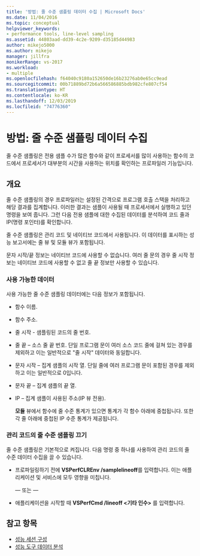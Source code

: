 ```yaml
---
title: '방법: 줄 수준 샘플링 데이터 수집 | Microsoft Docs'
ms.date: 11/04/2016
ms.topic: conceptual
helpviewer_keywords:
- performance tools, line-level sampling
ms.assetid: 44803aad-dd39-4c2e-9209-d35185d44983
author: mikejo5000
ms.author: mikejo
manager: jillfra
monikerRange: vs-2017
ms.workload:
- multiple
ms.openlocfilehash: f64040c9180a152650de16b23276ab0e65cc9ead
ms.sourcegitcommit: 00b71889bd72b6a566586885bdb982cfe807cf54
ms.translationtype: HT
ms.contentlocale: ko-KR
ms.lasthandoff: 12/03/2019
ms.locfileid: "74776360"
---
```

# <a name="how-to-collect-line-level-sampling-data"></a>방법: 줄 수준 샘플링 데이터 수집
줄 수준 샘플링은 전용 샘플 수가 많은 함수와 같이 프로세서를 많이 사용하는 함수의 코드에서 프로세서가 대부분의 시간을 사용하는 위치를 확인하는 프로파일러 기능입니다.

## <a name="overview"></a>개요
 줄 수준 샘플링의 경우 프로파일러는 설정된 간격으로 프로그램 호출 스택을 처리하고 해당 결과를 집계합니다. 이러한 결과는 샘플이 사용될 때 프로세서에서 실행하고 있던 명령을 보여 줍니다. 그런 다음 전용 샘플에 대한 수집된 데이터를 분석하여 코드 줄과 IP(명령 포인터)를 확인합니다.

 줄 수준 샘플링은 관리 코드 및 네이티브 코드에서 사용됩니다. 이 데이터를 표시하는 성능 보고서에는 줄 뷰 및 모듈 뷰가 포함됩니다.

 문자 시작/끝 정보는 네이티브 코드에 사용할 수 없습니다. 여러 줄 문의 경우 줄 시작 정보는 네이티브 코드에 사용할 수 없고 줄 끝 정보만 사용할 수 있습니다.

### <a name="available-data"></a>사용 가능한 데이터
 사용 가능한 줄 수준 샘플링 데이터에는 다음 정보가 포함됩니다.

- 함수 이름.

- 함수 주소.

- 줄 시작 - 샘플링된 코드의 줄 번호.

- 줄 끝 – 소스 줄 끝 번호. 단일 프로그램 문이 여러 소스 코드 줄에 걸쳐 있는 경우를 제외하고 이는 일반적으로 "줄 시작" 데이터와 동일합니다.

- 문자 시작 – 집계 샘플의 시작 열. 단일 줄에 여러 프로그램 문이 포함된 경우를 제외하고 이는 일반적으로 0입니다.

- 문자 끝 – 집계 샘플의 끝 열.

- IP – 집계 샘플이 사용된 주소(IP 뷰 전용).

  **모듈** 뷰에서 함수에 줄 수준 통계가 있으면 통계가 각 함수 아래에 중첩됩니다. 또한 각 줄 아래에 중첩된 IP 수준 통계가 제공됩니다.

### <a name="turn-off-line-level-sampling-for-managed-code"></a>관리 코드의 줄 수준 샘플링 끄기
 줄 수준 샘플링은 기본적으로 켜집니다. 다음 명령 중 하나를 사용하여 관리 코드의 줄 수준 데이터 수집을 끌 수 있습니다.

- 프로파일링하기 전에 **VSPerfCLREnv /samplelineoff**를 입력합니다. 이는 애플리케이션 및 서비스에 모두 영향을 미칩니다.

     — 또는 —

- 애플리케이션을 시작할 때 **VSPerfCmd /lineoff \<기타 인수&gt;** 를 입력합니다.

## <a name="see-also"></a>참고 항목
- [성능 세션 구성](../profiling/configuring-performance-sessions.md)
- [성능 도구 데이터 분석](../profiling/analyzing-performance-tools-data.md)
